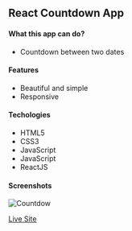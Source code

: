 ## React Countdown App

#### What this app can do?

- Countdown between two dates

#### Features

- Beautiful and simple
- Responsive

#### Techologies

- HTML5
- CSS3
- JavaScript
- JavaScript
- ReactJS

#### Screenshots

![Countdow](https://ik.imagekit.io/of8sk3s88sie/countdow.png?ik-sdk-version=javascript-1.4.3&updatedAt=1645138961028)

[Live Site](https://hm-countdown-app.netlify.app)
